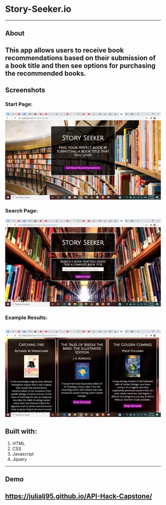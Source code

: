 # Story-Seeker.io
-------------------
## About
This app allows users to receive book recommendations based on their submission of a book title and then see options for purchasing the recommended books. 
-------------------
## Screenshots
### Start Page:
![Start Page](/images/start-page.png)
### Search Page:
![Search Page](/images/search-page.png)
### Example Results:
![Example Results](/images/example-results.png)
-------------------
## Built with:
1. HTML
2. CSS
3. Javascript
4. Jquery
-------------------
## Demo
https://julialj95.github.io/API-Hack-Capstone/ 
-------------------
